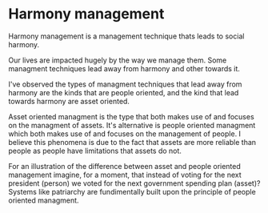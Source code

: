 # Harmony management

Harmony management is a management technique thats leads to social harmony.

Our lives are impacted hugely by the way we manage them. Some managment techniques lead away from harmony and other towards it.

I've observed the types of managment techniques that lead away from harmony are the kinds that are people oriented, and the kind that lead towards harmony are asset oriented. 

Asset oriented managment is the type that both makes use of and focuses on the managment of assets. It's alternative is people oriented managment which both makes use of and focuses on the management of people. I believe this phenomena is due to the fact that assets are more reliable than people as people have limitations that assets do not.

For an illustration of the difference between asset and people oriented management imagine, for a moment, that instead of voting for the next president (person) we voted for the next government spending plan (asset)? Systems like patriarchy are fundimentally built upon the principle of people oriented managment.
